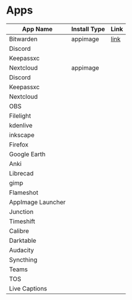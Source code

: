 # Apps


 App Name            | Install Type | Link
---------------------|--------------|----------
 Bitwarden           | appimage     | [link](https://vault.bitwarden.com/download/?app=desktop&platform=linux)
 Discord             |              |
 Keepassxc           |              |
 Nextcloud           | appimage     |
 Discord             |              |
 Keepassxc           |              |
 Nextcloud           |              |
 OBS                 |              |
 Filelight           |              |
 kdenlive            |              |
 inkscape            |              |
 Firefox             |              |
 Google Earth        |              |
 Anki                |              |
 Librecad            |              |
 gimp                |              |
 Flameshot           |              |
 AppImage Launcher   |              |
 Junction            |              |
 Timeshift           |              |
 Calibre             |              |
 Darktable           |              |
 Audacity            |              |
 Syncthing           |              |
 Teams               |              |
 TOS                 |              |
 Live Captions       |              |
